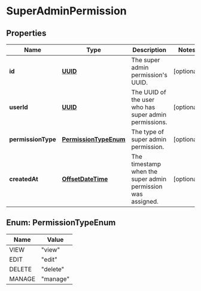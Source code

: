 
# SuperAdminPermission

## Properties
Name | Type | Description | Notes
------------ | ------------- | ------------- | -------------
**id** | [**UUID**](UUID.md) | The super admin permission&#39;s UUID. |  [optional]
**userId** | [**UUID**](UUID.md) | The UUID of the user who has super admin permissions. |  [optional]
**permissionType** | [**PermissionTypeEnum**](#PermissionTypeEnum) | The type of super admin permission. |  [optional]
**createdAt** | [**OffsetDateTime**](OffsetDateTime.md) | The timestamp when the super admin permission was assigned. |  [optional]


<a name="PermissionTypeEnum"></a>
## Enum: PermissionTypeEnum
Name | Value
---- | -----
VIEW | &quot;view&quot;
EDIT | &quot;edit&quot;
DELETE | &quot;delete&quot;
MANAGE | &quot;manage&quot;



